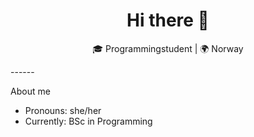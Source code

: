 <h1 align="center">Hi there 👋</h1>
<p align="center">🎓 Programmingstudent | 🌍 Norway</p>
------
<p>About me</p>
<ul>
  <li>Pronouns: she/her</li>
  <li>Currently: BSc in Programming</li>
</ul>
<!--
**jennyhsl/jennyhsl** is a ✨ _special_ ✨ repository because its `README.md` (this file) appears on your GitHub profile.

Here are some ideas to get you started:

- 🔭 I’m currently working on ...
- 🌱 I’m currently learning ...
- 👯 I’m looking to collaborate on ...
- 🤔 I’m looking for help with ...
- 💬 Ask me about ...
- 📫 How to reach me: ...
- 😄 Pronouns: ...
- ⚡ Fun fact: ...
-->
